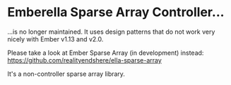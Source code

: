 # Emberella Sparse Array Controller...

...is no longer maintained. It uses design patterns that do not work very
nicely with Ember v1.13 and v2.0.

Please take a look at Ember Sparse Array (in development) instead: https://github.com/realityendshere/ella-sparse-array

It's a non-controller sparse array library.
